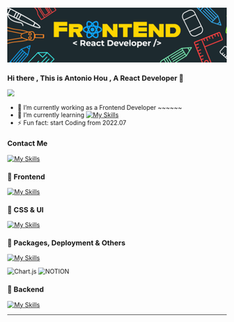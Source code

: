 ![](https://github.com/hcw0915/hcw0915/blob/main/banner.png)
### Hi there , This is Antonio Hou , A React Developer 👋
![](https://komarev.com/ghpvc/?username=hcw0915&color=orange&style=flat)
<!--
**hcw0915/hcw0915** is a ✨ _special_ ✨ repository because its `README.md` (this file) appears on your GitHub profile.

Here are some ideas to get you started:


-->

- 🔭 I’m currently working as a Frontend Developer ~~~~~~
- 🌱 I’m currently learning [![My Skills](https://skillicons.dev/icons?i=nextjs,ts,nodejs,express,prisma,neovim)](https://skillicons.dev)
- ⚡ Fun fact: start Coding from 2022.07 



### Contact Me
[![My Skills](https://skillicons.dev/icons?i=instagram)](https://skillicons.dev)
<a href="love233031@gmail.com" >
  <img alt="" src="https://img.shields.io/badge/Gmail-D14836?style=for-the-badge&logo=gmail&logoColor=white" />
</a>

 

### 🚀 Frontend
<!--  <img alt="" src=" " /> -->
[![My Skills](https://skillicons.dev/icons?i=js,html,css,react,threejs)](https://skillicons.dev)

<!--
<div>
  <img alt="HTML5" src="https://img.shields.io/badge/HTML5-E34F26?style=for-the-badge&logo=html5&logoColor=white" />
  <img alt="CSS3" src="https://img.shields.io/badge/CSS3-1572B6?style=for-the-badge&logo=css3&logoColor=white" />
  <img alt="JavaScript" src="https://img.shields.io/badge/JavaScript-323330?style=for-the-badge&logo=javascript&logoColor=F7DF1E" />
  <img alt="React" src="https://img.shields.io/badge/React-20232A?style=for-the-badge&logo=react&logoColor=61DAFB" />
</div>
-->

### 🚀 CSS & UI
[![My Skills](https://skillicons.dev/icons?i=materialui,tailwind,sass,bootstrap,styledcomponents)](https://skillicons.dev)
<!--
<div>
  <img alt="Bootstrap5" src="https://img.shields.io/badge/Bootstrap5-563D7C?style=for-the-badge&logo=bootstrap&logoColor=white" />
  <img alt="Material UI" src="https://img.shields.io/badge/Material--UI-0081CB?style=for-the-badge&logo=material-ui&logoColor=white" />  
  <img alt="Tailwind CSS" src="https://img.shields.io/badge/Tailwind_CSS-38B2AC?style=for-the-badge&logo=tailwind-css&logoColor=white" />
  <img alt="Styled-components" src="https://img.shields.io/badge/styled--components-DB7093?style=for-the-badge&logo=styled-components&logoColor=white" />
  <img alt="SASS" src="https://img.shields.io/badge/Sass-CC6699?style=for-the-badge&logo=sass&logoColor=white" />
</div>
-->

### 🚀 Packages, Deployment & Others
[![My Skills](https://skillicons.dev/icons?i=vscode,vite,vercel,stackoverflow,md,git,github)](https://skillicons.dev)

<div>
  <img alt="Chart.js" src="https://img.shields.io/badge/Chart.js-FF6384?style=for-the-badge&logo=chartdotjs&logoColor=white" />
  <img alt="NOTION" src="https://img.shields.io/badge/Notion-000000?style=for-the-badge&logo=notion&logoColor=white"/>
<!--  <img alt="THREE.js" src="https://img.shields.io/badge/ThreeJs-black?style=for-the-badge&logo=three.js&logoColor=white" />
  <img alt="VITE" src="https://img.shields.io/badge/Vite-B73BFE?style=for-the-badge&logo=vite&logoColor=FFD62E" />
  <img alt="Vercel" src="https://img.shields.io/badge/Vercel-000000?style=for-the-badge&logo=vercel&logoColor=white"/>
  <img alt="VSCODE" src="https://img.shields.io/badge/VSCode-0078D4?style=for-the-badge&logo=visual%20studio%20code&logoColor=white"/>   
  <img alt="GITHUB" src="https://img.shields.io/badge/GitHub-100000?style=for-the-badge&logo=github&logoColor=white" />
  <img alt="GIT" src="https://img.shields.io/badge/GIT-E44C30?style=for-the-badge&logo=git&logoColor=white" />
-->
</div>

### 🚀 Backend
[![My Skills](https://skillicons.dev/icons?i=python,django,mysql)](https://skillicons.dev)

<!--
<div>
  <img alt="Python" src="https://img.shields.io/badge/Python-FFD43B?style=for-the-badge&logo=python&logoColor=blue" />
  <img alt="django" src="https://img.shields.io/badge/Django-092E20?style=for-the-badge&logo=django&logoColor=green" />
  <img alt="MySQL" src="https://img.shields.io/badge/MySQL-005C84?style=for-the-badge&logo=mysql&logoColor=white" />
  <img alt="Heroku" src="https://img.shields.io/badge/Heroku-430098?style=for-the-badge&logo=heroku&logoColor=white" />
</div>
-->
---

